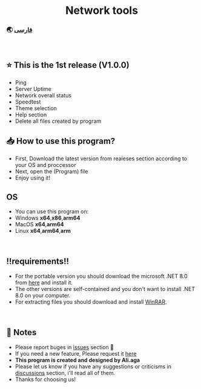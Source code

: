 <h1 align="center">Network tools</h1>

### 🌏 [فارسی](https://github.com/AliAgaAbd/Crypto-Forex-Calculator/blob/main/PERSIAN%20README.md)
<p align="center">
</p>
<br>

## ⭐ This is the 1st release (V1.0.0)
- Ping
- Server Uptime
- Network overall status
- Speedtest
- Theme selection
- Help section
- Delete all files created by program
## 📥 How to use this program?
- First, Download the latest version from realeses section according to your OS and proccessor
- Next, open the (Program) file
- Enjoy using it!

## **OS**
- You can use this program on:
- Windows **x64**,**x86**,**arm64**
- MacOS **x64**,**arm64**
- Linux **x64**,**arm64**,**arm**
<br>


## ‼️requirements‼️
- For the portable version you should download the microsoft .NET 8.0 from [here](https://dotnet.microsoft.com/en-us/download/dotnet/8.0) and install it.
- The other versions are self-contained and you don't want to install .NET 8.0 on your computer.
- For extracting files you should download and install [WinRAR](https://soft98.ir/software/compress/21-winrar-full.html).
<br>


<p align="center">
</p>

<p align="center">
</p>


## 📜 Notes
- Please report buges in [issues](https://github.com/AliAgaAbd/Network-tools/issues) section 🙏
- If you need a new feature, Please request it [here](https://github.com/AliAgaAbd/Network-tools/issues/new?template=feature_request.md)
- **This program is created and designed by Ali.aga**
- Please let us know if you have any suggestions or criticisms in [discussions](https://github.com/AliAgaAbd/Crypto-Forex-Calculator/discussions/1) section, i'll read all of them.
- Thanks for choosing us!
<br>
